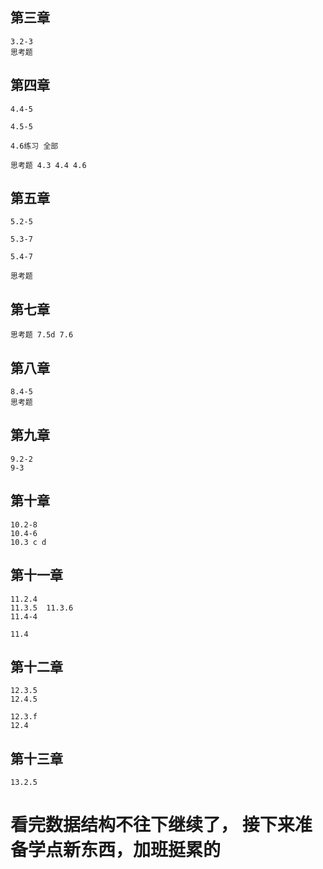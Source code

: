 ## 第三章
    3.2-3
    思考题

## 第四章
    4.4-5

    4.5-5

    4.6练习 全部

    思考题 4.3 4.4 4.6


## 第五章
    5.2-5

    5.3-7

    5.4-7

    思考题

## 第七章
    思考题 7.5d 7.6


## 第八章
    8.4-5
    思考题

## 第九章
    9.2-2
    9-3

## 第十章
    10.2-8
    10.4-6
    10.3 c d

## 第十一章
    11.2.4
    11.3.5  11.3.6
    11.4-4

    11.4

## 第十二章
    12.3.5
    12.4.5

    12.3.f
    12.4

## 第十三章
    13.2.5

# 看完数据结构不往下继续了， 接下来准备学点新东西，加班挺累的 